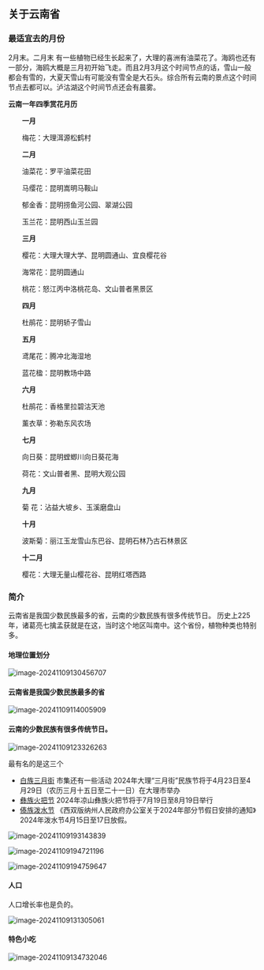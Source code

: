 ## 关于云南省



### 最适宜去的月份

2月末。二月末   有一些植物已经生长起来了，大理的喜洲有油菜花了。海鸥也还有一部分，海鸥大概是三月初开始飞走。而且2月3月这个时间节点的话，雪山一般都会有雪的，大夏天雪山有可能没有雪全是大石头。综合所有云南的景点这个时间节点去都可以。泸沽湖这个时间节点还会有晨雾。



**云南一年四季赏花月历**

　　**一月**

　　梅花：大理洱源松鹤村

　　**二月**

　　油菜花：罗平油菜花田

　　马缨花：昆明嵩明马鞍山

　　郁金香：昆明捞鱼河公园、翠湖公园

　　玉兰花：昆明西山玉兰园

　　**三月**

　　樱花：大理大理大学、昆明圆通山、宜良樱花谷

　　海常花：昆明圆通山

　　桃花：怒江丙中洛桃花岛、文山普者黑景区

　　**四月**

　　杜鹃花：昆明轿子雪山

　　**五月**

　　鸢尾花：腾冲北海湿地

　　蓝花楹：昆明教场中路

　　**六月**

　　杜鹃花：香格里拉碧沽天池

　　薰衣草：弥勒东风农场

　　**七月**

　　向日葵：昆明螳蝍川向日葵花海

　　荷花：文山普者黑、昆明大观公园

　　**九月**

　　菊 花：沾益大坡乡、玉溪磨盘山

　　**十月**

　　波斯菊：丽江玉龙雪山东巴谷、昆明石林乃古石林景区

　　**十二月**

　　樱花：大理无量山樱花谷、昆明红塔西路

### 简介

云南省是我国少数民族最多的省，云南的少数民族有很多传统节日。 历史上225年，诸葛亮七擒孟获就是在这，当时这个地区叫南中。这个省份，植物种类也特别多。



#### 地理位置划分

![image-20241109130456707](../img/概览/image-20241109130456707.png)



#### 云南省是我国少数民族最多的省

![image-20241109114005909](../img/概览/image-20241109114005909-17311236232821.png)

#### 云南的少数民族有很多传统节日。

![image-20241109123326263](../img/概览/image-20241109123326263.png)

最有名的是这三个

- [白族](https://zh.wikipedia.org/wiki/白族)[三月街](https://zh.wikipedia.org/w/index.php?title=三月街&action=edit&redlink=1)     市集还有一些活动  2024年大理“三月街”民族节将于4月23日至4月29日（农历三月十五日至二十一日）在大理市举办
- [彝族](https://zh.wikipedia.org/wiki/彝族)[火把节](https://zh.wikipedia.org/wiki/火把节)     2024年凉山彝族火把节将于7月19日至8月19日举行
- [傣族](https://zh.wikipedia.org/wiki/傣族)[泼水节](https://zh.wikipedia.org/wiki/泼水节)     《西双版纳州人民政府办公室关于2024年部分节假日安排的通知》2024年泼水节4月15日至17日放假。

![image-20241109193143839](../img/概览/image-20241109193143839.png)



![image-20241109194721196](../img/概览/image-20241109194721196.png)

![image-20241109194759647](../img/概览/image-20241109194759647.png)



#### 人口

人口增长率也是负的。

![image-20241109131305061](../img/概览/image-20241109131305061.png)



#### 特色小吃

![image-20241109134732046](../img/概览/image-20241109134732046.png)
